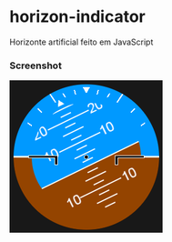 # horizon-indicator
Horizonte artificial feito em JavaScript


### Screenshot
![Image](screenshots/img.png "Image")
